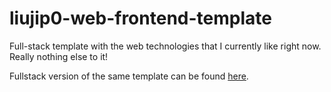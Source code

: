 # liujip0-web-frontend-template

Full-stack template with the web technologies that I currently like right now. Really nothing else to it!

Fullstack version of the same template can be found [here](https://github.com/liujip0/liujip0-web-template).
